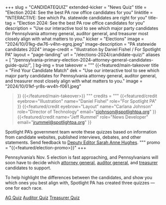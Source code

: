 +++
slug = "CANDIDATEQUIZ"
extended-kicker = "News Quiz"
title = "Election 2024: See the best PA row office candidates for you"
linktitle = "INTERACTIVE: See which Pa. statewide candidates are right for you"
title-tag = "Election 2024: See the best PA row office candidates for you"
description = "Use our interactive tool to see which major party candidates for Pennsylvania attorney general, auditor general, and treasurer most closely align with what matters to you."
kicker = "Elections"
image = "2024/10/01kg-dw76-v4hn-egrq.jpeg"
image-description = "PA statewide candidates 2024"
image-credit = "Illustration by Daniel Fishel / For Spotlight PA"
layout = "page-landing"
url = "/elections-2024/candidate-quiz/"
aliases = [
  "/pennsylvania-primary-election-2024-attorney-general-candidates-guide-quiz/",
]
bg-img = true
takeover = """
{{<featured/main-takeover
  title = "Find Your Candidate Match"
  dek = "Use our interactive tool to see which major party candidates for Pennsylvania attorney general, auditor general, and treasurer most closely align with what matters to you."
  image = "2024/10/01kf-yr8s-wv4h-f061.jpeg"
>}}
{{</featured/main-takeover>}}
"""
credits = """
  {{<featured/credit
    eyebrow="Illustration"
    name="Daniel Fishel"
    role="For Spotlight PA"
  >}}
  {{<featured/credit
      eyebrow="Layout"
      name="Carlana Johnson"
      role="Director of Technology"
      email="cjohnson@spotlightpa.org"
  >}}
  {{<featured/credit
      name="Jeff Rummel"
      role="News Developer"
      email="jrummel@spotlightpa.org"
  >}}

Spotlight PA’s government team wrote these quizzes based on information from candidate websites, published interviews, debates, and other statements. Send feedback to <a class="text-navy underline" href="mailto: shughes@spotlightpa.org">Deputy Editor Sarah Anne Hughes</a>.
  """
promo = "{{<featured/election-promo>}}"
+++


Pennsylvania’s Nov. 5 election is fast approaching, and Pennsylvanians will soon have to decide which <a href="/news/2024/09/pennsylvania-election-2024-attorney-general-candidates-eugene-depasquale-dave-sunday/">attorney general</a>, <a href="/news/2024/09/pennsylvania-election-2024-auditor-general-candidates-tim-defoor-malcolm-kenyatta/">auditor general</a>, and <a href="/news/2024/09/pennsylvania-election-2024-treasurer-candidates-stacy-garrity-erin-mcclelland/">treasurer</a> candidates to support. 

To help highlight the differences between the candidates, and show you which ones you best align with, Spotlight PA has created three quizzes — one for each race.

<div class="my-8 flex flex-row flex-wrap gap-4 justify-around">
<a href="/elections-2024/ag-quiz/" class="btn-signup no-underline">AG Quiz</a>
<a href="/elections-2024/auditor-quiz/" class="btn-signup no-underline">Auditor Quiz</a>
<a href="/elections-2024/treasurer-quiz/" class="btn-signup no-underline">Treasurer Quiz</a>
</div>
